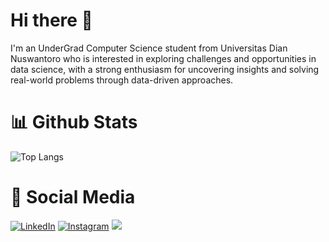 # Hi there 👋

I'm an UnderGrad Computer Science student from Universitas Dian Nuswantoro who is interested in exploring challenges and opportunities in data science, with a strong enthusiasm for uncovering insights and solving real-world problems through data-driven approaches.

# 📊 Github Stats

![Top Langs](https://github-readme-stats.vercel.app/api/top-langs/?username=khoirizqvr&hide=TeX&layout=compact&theme=tokyonight)


# 📱 Social Media

<div>
    <a href="https://www.linkedin.com/in/khoirizqivelarati/" target="_blank"><img src="https://img.shields.io/badge/LinkedIn-0077B5?style=for-the-badge&logo=linkedin&logoColor=white" alt="LinkedIn"></a>
    <a href="https://www.instagram.com/velaarati/" target="_blank"><img src="https://img.shields.io/badge/Instagram-E4405F?style=for-the-badge&logo=instagram&logoColor=white" alt="Instagram"></a>
    <a href="mailto:kvelarati@gmail.com"><img src="https://img.shields.io/badge/Gmail-D14836?style=for-the-badge&logo=gmail&logoColor=white"/></a>
</div>

